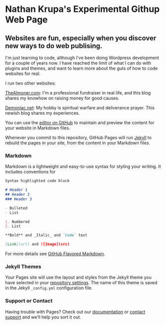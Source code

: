 # Nathan Krupa's Experimental Githup Web Page 

## Websites are fun, especially when you discover new ways to do web publising.

I'm just learning to code, although I've been doing Wordpress development for a couple of years now. I have reached the limit of what I can do with plugins and themes, and want to learn more about the guts of how to code websites for real. 

I run two other websites:

[TheAlmoner.com](https://thealmoner.com): I'm a professional fundraiser in real life, and this blog shares my knowhow on raising money for good causes. 

[Demoniac.net](https://demoniac.net): My hobby is spiritual warfare and deliverance prayer. This newish blog shares my experiences. 


You can use the [editor on GitHub](https://github.com/NathanKrupa/Web-Number-1/edit/master/README.md) to maintain and preview the content for your website in Markdown files.

Whenever you commit to this repository, GitHub Pages will run [Jekyll](https://jekyllrb.com/) to rebuild the pages in your site, from the content in your Markdown files.

### Markdown

Markdown is a lightweight and easy-to-use syntax for styling your writing. It includes conventions for

```markdown
Syntax highlighted code block

# Header 1
## Header 2
### Header 3

- Bulleted
- List

1. Numbered
2. List

**Bold** and _Italic_ and `Code` text

[Link](url) and ![Image](src)
```

For more details see [GitHub Flavored Markdown](https://guides.github.com/features/mastering-markdown/).

### Jekyll Themes

Your Pages site will use the layout and styles from the Jekyll theme you have selected in your [repository settings](https://github.com/NathanKrupa/Web-Number-1/settings). The name of this theme is saved in the Jekyll `_config.yml` configuration file.

### Support or Contact

Having trouble with Pages? Check out our [documentation](https://help.github.com/categories/github-pages-basics/) or [contact support](https://github.com/contact) and we’ll help you sort it out.
